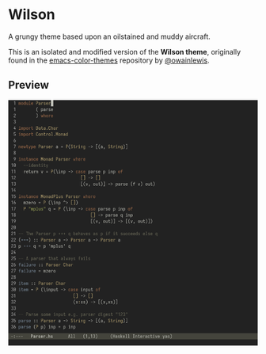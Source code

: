 # Wilson
A grungy theme based upon an oilstained and muddy aircraft.

This is an isolated and modified version of the **Wilson theme**, originally found in the [emacs-color-themes](https://github.com/owainlewis/emacs-color-themes) repository by [@owainlewis](https://github.com/owainlewis).

## Preview

![Preview](preview.png)
